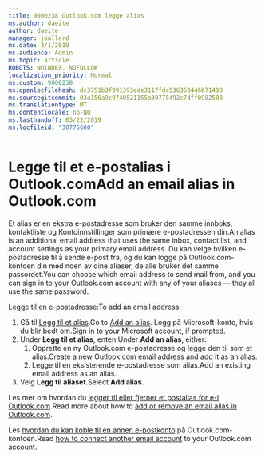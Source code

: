 ```yaml
---
title: 9000238 Outlook.com legge alias
ms.author: daeite
author: daeite
manager: joallard
ms.date: 3/1/2019
ms.audience: Admin
ms.topic: article
ROBOTS: NOINDEX, NOFOLLOW
localization_priority: Normal
ms.custom: 9000238
ms.openlocfilehash: dc3751b3f991393ede3117fdc536360446b71490
ms.sourcegitcommit: 03a156a9c9740521155a30775492c7dff0982588
ms.translationtype: MT
ms.contentlocale: nb-NO
ms.lasthandoff: 03/22/2019
ms.locfileid: "30775600"
---
```

# <a name="add-an-email-alias-in-outlookcom"></a><span data-ttu-id="3a430-102">Legge til et e-postalias i Outlook.com</span><span class="sxs-lookup"><span data-stu-id="3a430-102">Add an email alias in Outlook.com</span></span>

<span data-ttu-id="3a430-103">Et alias er en ekstra e-postadresse som bruker den samme innboks, kontaktliste og Kontoinnstillinger som primære e-postadressen din.</span><span class="sxs-lookup"><span data-stu-id="3a430-103">An alias is an additional email address that uses the same inbox, contact list, and account settings as your primary email address.</span></span> <span data-ttu-id="3a430-104">Du kan velge hvilken e-postadresse til å sende e-post fra, og du kan logge på Outlook.com-kontoen din med noen av dine aliaser, de alle bruker det samme passordet.</span><span class="sxs-lookup"><span data-stu-id="3a430-104">You can choose which email address to send mail from, and you can sign in to your Outlook.com account with any of your aliases — they all use the same password.</span></span>

<span data-ttu-id="3a430-105">Legge til en e-postadresse:</span><span class="sxs-lookup"><span data-stu-id="3a430-105">To add an email address:</span></span>

1. <span data-ttu-id="3a430-106">Gå til [Legg til et alias](https://go.microsoft.com/fwlink/p/?linkid=864833).</span><span class="sxs-lookup"><span data-stu-id="3a430-106">Go to [Add an alias](https://go.microsoft.com/fwlink/p/?linkid=864833).</span></span> <span data-ttu-id="3a430-107">Logg på Microsoft-konto, hvis du blir bedt om.</span><span class="sxs-lookup"><span data-stu-id="3a430-107">Sign in to your Microsoft account, if prompted.</span></span>
2. <span data-ttu-id="3a430-108">Under **Legg til et alias**, enten:</span><span class="sxs-lookup"><span data-stu-id="3a430-108">Under **Add an alias**, either:</span></span>
    1. <span data-ttu-id="3a430-109">Opprette en ny Outlook.com e-postadresse og legge den til som et alias.</span><span class="sxs-lookup"><span data-stu-id="3a430-109">Create a new Outlook.com email address and add it as an alias.</span></span>
    2. <span data-ttu-id="3a430-110">Legge til en eksisterende e-postadresse som alias.</span><span class="sxs-lookup"><span data-stu-id="3a430-110">Add an existing email address as an alias.</span></span>
3. <span data-ttu-id="3a430-111">Velg **Legg til aliaset**.</span><span class="sxs-lookup"><span data-stu-id="3a430-111">Select **Add alias**.</span></span>

<span data-ttu-id="3a430-112">Les mer om hvordan du [legger til eller fjerner et postalias for e-i Outlook.com](https://support.office.com/article/459b1989-356d-40fa-a689-8f285b13f1f2).</span><span class="sxs-lookup"><span data-stu-id="3a430-112">Read more about how to [add or remove an email alias in Outlook.com](https://support.office.com/article/459b1989-356d-40fa-a689-8f285b13f1f2).</span></span>  

<span data-ttu-id="3a430-113">Les [hvordan du kan koble til en annen e-postkonto](https://support.office.com/article/c5224df4-5885-4e79-91ba-523aa743f0ba) på Outlook.com-kontoen.</span><span class="sxs-lookup"><span data-stu-id="3a430-113">Read [how to connect another email account](https://support.office.com/article/c5224df4-5885-4e79-91ba-523aa743f0ba) to your Outlook.com account.</span></span>